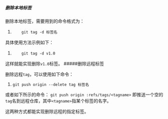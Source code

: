 ##### 删除本地标签

删除本地标签，需要用到的命令格式为：

1.  　　`git tag -d 标签名`

具体使用方法示例如下：

1.  　　`git tag -d v1.0`

这样就能实现删除`v1.0`标签。 #####删除远程标签

删除远程`tag`，可以使用如下命令：

1.  `git push origin --delete tag 标签名`

或者如下所示的命令： `git push origin :refs/tags/<tagname>` 即推送一个空的`tag`名到远程仓库，其中`<tagname>`指某个标签的名字。

这两种方式都能实现删除远程的指定标签。